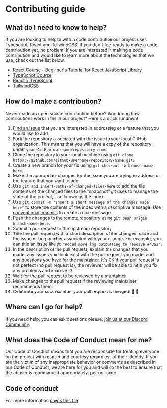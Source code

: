 # Contributing guide

## What do I need to know to help?

If you are looking to help to with a code contribution our project uses Typescript, React and TailwindCSS. If you don't feel ready to make a code contribution yet, no problem!
If you are interested in making a code contribution and would like to learn more about the technologies that we use, check out the list below.

- [React Course - Beginner's Tutorial for React JavaScript Library](https://www.youtube.com/watch?v=bMknfKXIFA8)
- [TypeScript Course](https://www.youtube.com/watch?v=BwuLxPH8IDs)
- [React + TypeScript](https://www.youtube.com/watch?v=jrKcJxF0lAU)
- [TailwindCSS](https://tailwindcss.com/)

## How do I make a contribution?

Never made an open source contribution before? Wondering how contributions work in the in our project? Here's a quick rundown!

1. [Find an issue](https://github.com/themesberg/flowbite-react/issues) that you are interested in addressing or a feature that you would like to add.
2. Fork the repository associated with the issue to your local GitHub organization. This means that you will have a copy of the repository under `your-GitHub-username/repository-name`.
3. Clone the repository to your local machine using `git clone https://github.com/github-username/repository-name.git`.
4. Create a new branch for your fix using `git checkout -b branch-name-here`.
5. Make the appropriate changes for the issue you are trying to address or the feature that you want to add.
6. Use `git add insert-paths-of-changed-files-here` to add the file contents of the changed files to the "snapshot" git uses to manage the state of the project, also known as the index.
7. Use `git commit -m "Insert a short message of the changes made here"` to store the contents of the index with a descriptive message. Use [conventional commits](https://www.conventionalcommits.org/) to create a nice message.
8. Push the changes to the remote repository using `git push origin branch-name-here`.
9. Submit a pull request to the upstream repository.
10. Title the pull request with a short description of the changes made and the issue or bug number associated with your change. For example, you can title an issue like so `"Added more log outputting to resolve #4352"`.
11. In the description of the pull request, explain the changes that you made, any issues you think exist with the pull request you made, and any questions you have for the maintainer. It's OK if your pull request is not perfect (no pull request is), the reviewer will be able to help you fix any problems and improve it!
12. Wait for the pull request to be reviewed by a maintainer.
13. Make changes to the pull request if the reviewing maintainer recommends them.
14. Celebrate your success after your pull request is merged! 🎉 🎉

## Where can I go for help?

If you need help, you can ask questions please, [join us at our Discord Community](https://discord.gg/S6J9pUmj2t).

## What does the Code of Conduct mean for me?

Our Code of Conduct means that you are responsible for treating everyone on the project with respect and courtesy regardless of their identity. If you are the victim of any inappropriate behavior or comments as described in our Code of Conduct, we are here for you and will do the best to ensure that the abuser is reprimanded appropriately, per our code.

## Code of conduct

For more information [check this file](CODE_OF_CONDUCT.md).
